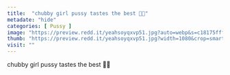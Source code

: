 ```yaml
---
title:  "chubby girl pussy tastes the best 👅🍓"
metadate: "hide"
categories: [ Pussy ]
image: "https://preview.redd.it/yeahsoyqxvp51.jpg?auto=webp&s=c18175fff6945ebd6bb051b02eb4c2be4d38f1f8"
thumb: "https://preview.redd.it/yeahsoyqxvp51.jpg?width=1080&crop=smart&auto=webp&s=70e94cecaf32595c2b02d761f81f1f2423422363"
visit: ""
---
```

chubby girl pussy tastes the best 👅🍓
